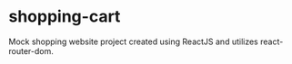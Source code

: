 # shopping-cart

Mock shopping website project created using ReactJS and utilizes react-router-dom.
